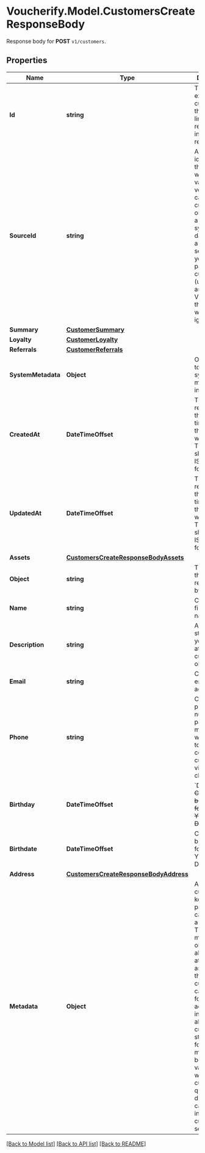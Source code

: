 # Voucherify.Model.CustomersCreateResponseBody
Response body for **POST** `v1/customers`.

## Properties

Name | Type | Description | Notes
------------ | ------------- | ------------- | -------------
**Id** | **string** | The ID of an existing customer that will be linked to redemption in this request. | [optional] 
**SourceId** | **string** | A unique identifier of the customer who validates a voucher. It can be a customer ID or email from a CRM system, database, or a third-party service. If you also pass a customer ID (unique ID assigned by Voucherify), the source ID will be ignored. | [optional] 
**Summary** | [**CustomerSummary**](CustomerSummary.md) |  | [optional] 
**Loyalty** | [**CustomerLoyalty**](CustomerLoyalty.md) |  | [optional] 
**Referrals** | [**CustomerReferrals**](CustomerReferrals.md) |  | [optional] 
**SystemMetadata** | **Object** | Object used to store system metadata information. | [optional] 
**CreatedAt** | **DateTimeOffset** | Timestamp representing the date and time when the customer was created. The value is shown in the ISO 8601 format. | [optional] 
**UpdatedAt** | **DateTimeOffset** | Timestamp representing the date and time when the customer was updated. The value is shown in the ISO 8601 format. | [optional] 
**Assets** | [**CustomersCreateResponseBodyAssets**](CustomersCreateResponseBodyAssets.md) |  | [optional] 
**Object** | **string** | The type of the object represented by JSON. | [optional] [default to ObjectEnum.Customer]
**Name** | **string** | Customer&#39;s first and last name. | [optional] 
**Description** | **string** | An arbitrary string that you can attach to a customer object. | [optional] 
**Email** | **string** | Customer&#39;s email address. | [optional] 
**Phone** | **string** | Customer&#39;s phone number. This parameter is mandatory when you try to send out codes to customers via an SMS channel. | [optional] 
**Birthday** | **DateTimeOffset** | &#x60;Deprecated&#x60;. ~~Customer&#39;s birthdate; format YYYY-MM-DD~~. | [optional] 
**Birthdate** | **DateTimeOffset** | Customer&#39;s birthdate; format YYYY-MM-DD. | [optional] 
**Address** | [**CustomersCreateResponseBodyAddress**](CustomersCreateResponseBodyAddress.md) |  | [optional] 
**Metadata** | **Object** | A set of custom key/value pairs that you can attach to a customer. The metadata object stores all custom attributes assigned to the customer. It can be useful for storing additional information about the customer in a structured format. This metadata can be used for validating whether the customer qualifies for a discount or it can be used in building customer segments. | [optional] 

[[Back to Model list]](../../README.md#documentation-for-models) [[Back to API list]](../../README.md#documentation-for-api-endpoints) [[Back to README]](../../README.md)

